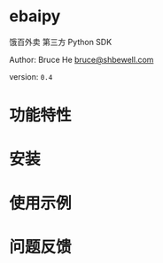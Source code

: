 # ebaipy

饿百外卖 第三方 Python SDK


Author: Bruce He <bruce@shbewell.com>

version: `0.4`

# 功能特性


# 安装


# 使用示例


# 问题反馈

